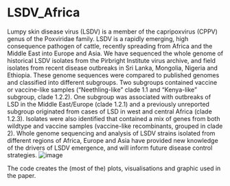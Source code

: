 # LSDV_Africa

Lumpy skin disease virus (LSDV) is a member of the capripoxvirus (CPPV) genus of the Poxviridae family. LSDV is a rapidly emerging, high consequence pathogen of cattle, recently spreading from Africa and the Middle East into Europe and Asia. We have sequenced the whole genome of historical LSDV isolates from the Pirbright Institute virus archive, and field isolates from recent disease outbreaks in Sri Lanka, Mongolia, Nigeria and Ethiopia. These genome sequences were compared to published genomes and classified into different subgroups. Two subgroups contained vaccine or vaccine-like samples (“Neethling-like” clade 1.1 and “Kenya-like” subgroup, clade 1.2.2). One subgroup was associated with outbreaks of LSD in the Middle East/Europe (clade 1.2.1) and a previously unreported subgroup originated from cases of LSD in west and central Africa (clade 1.2.3). Isolates were also identified that contained a mix of genes from both wildtype and vaccine samples (vaccine-like recombinants, grouped in clade 2). Whole genome sequencing and analysis of LSDV strains isolated from different regions of Africa, Europe and Asia have provided new knowledge of the drivers of LSDV emergence, and will inform future disease control strategies. ![image](https://github.com/downingtim/LSDV_Africa/assets/12896905/3c81d72e-1049-4122-b708-41ecf4f6fe1c)

The code creates the (most of the) plots, visualisations and graphic used in the paper.
